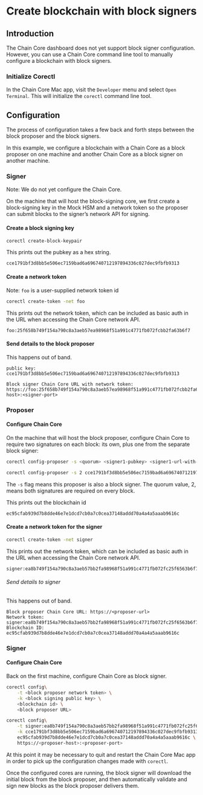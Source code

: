 # Create blockchain with block signers

## Introduction

The Chain Core dashboard does not yet support block signer configuration. However, you can use a Chain Core command line tool to manually configure a blockchain with block signers.

### Initialize Corectl

In the Chain Core Mac app, visit the `Developer` menu and select `Open Terminal`. This will initialize the `corectl` command line tool.

## Configuration

The process of configuration takes a few back and forth steps between the block proposer and the block signers.

In this example, we configure a blockchain with a Chain Core as a block proposer on one machine and another Chain Core as a block signer on another machine.

### Signer

Note: We do not yet configure the Chain Core.

On the machine that will host the block-signing core, we first create a block-signing key in the Mock HSM and a network token so the proposer can submit blocks to the signer’s network API for signing.

#### Create a block signing key

```bash
corectl create-block-keypair
```

This prints out the pubkey as a hex string.

```
cce1791bf3d8bb5e506ec7159bad6a696740712197894336c027dec9fbfb9313
```

#### Create a network token

Note: `foo` is a user-supplied network token id

```bash
corectl create-token -net foo
```

This prints out the network token, which can be included as basic auth in the URL when accessing the Chain Core network API.

```
foo:25f658b749f154a790c8a3aeb57ea98968f51a991c4771fb072fcbb2fa63b6f7
```

#### Send details to the block proposer

This happens out of band.

```
public key: cce1791bf3d8bb5e506ec7159bad6a696740712197894336c027dec9fbfb9313

Block signer Chain Core URL with network token: https://foo:25f658b749f154a790c8a3aeb57ea98968f51a991c4771fb072fcbb2fa63b6f7@<signer-host>:<signer-port>
```

### Proposer

#### Configure Chain Core

On the machine that will host the block proposer, configure Chain Core to require two signatures on each block: its own, plus one from the separate block signer:

```bash
corectl config-proposer -s <quorum> <signer1-pubkey> <signer1-url-with-network-token>
```

```bash
corectl config-proposer -s 2 cce1791bf3d8bb5e506ec7159bad6a696740712197894336c027dec9fbfb9313 https://foo:25f658b749f154a790c8a3aeb57ea98968f51a991c4771fb072fcbb2fa63b6f7@<signer-host>:<signer-port>
```

The `-s` flag means this proposer is also a block signer. The quorum value, 2, means both signatures are required on every block.

This prints out the blockchain id

```
ec95cfab939d7b8dde46e7e1dcd7cb0a7c0cea37148addd70a4a4a5aaab9616c
```

#### Create a network token for the signer

```bash
corectl create-token -net signer
```

This prints out the network token,  which can be included as basic auth in the URL when accessing the Chain Core network API.

```
signer:ea8b749f154a790c8a3aeb57bb2fa98968f51a991c4771fb072fc25f6563b6f7
```

###### Send details to signer

This happens out of band.

```
Block proposer Chain Core URL: https://<proposer-url>
Network token: signer:ea8b749f154a790c8a3aeb57bb2fa98968f51a991c4771fb072fc25f6563b6f7
Blockchain ID: ec95cfab939d7b8dde46e7e1dcd7cb0a7c0cea37148addd70a4a4a5aaab9616c
```

### Signer

#### Configure Chain Core

Back on the first machine, configure Chain Core as block signer.

```bash
corectl config\
    -t <block proposer network token> \
    -k <block signing public key> \
    <blockchain id> \
    <block proposer URL>
```

```bash
corectl config\
    -t signer:ea8b749f154a790c8a3aeb57bb2fa98968f51a991c4771fb072fc25f6563b6f7 \
    -k cce1791bf3d8bb5e506ec7159bad6a696740712197894336c027dec9fbfb9313 \
    ec95cfab939d7b8dde46e7e1dcd7cb0a7c0cea37148addd70a4a4a5aaab9616c \
    https://<proposer-host>:<proposer-port>
```

At this point it may be necessary to quit and restart the Chain Core Mac app in order to pick up the configuration changes made with `corectl`.

Once the configured cores are running, the block signer will download the initial block from the block proposer, and then automatically validate and sign new blocks as the block proposer delivers them.
